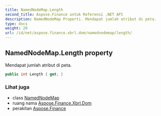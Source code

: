 ```yaml
---
title: NamedNodeMap.Length
second_title: Aspose.Finance untuk Referensi .NET API
description: NamedNodeMap Properti. Mendapat jumlah atribut di peta.
type: docs
weight: 20
url: /id/net/aspose.finance.xbrl.dom/namednodemap/length/
---
```

## NamedNodeMap.Length property

Mendapat jumlah atribut di peta.

```csharp
public int Length { get; }
```

### Lihat juga

* class [NamedNodeMap](../)
* ruang nama [Aspose.Finance.Xbrl.Dom](../../namednodemap/)
* perakitan [Aspose.Finance](../../../)



